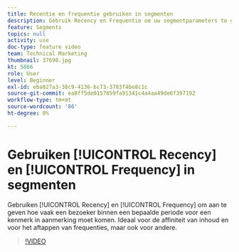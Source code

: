 ```yaml
---
title: Recentie en frequentie gebruiken in segmenten
description: Gebruik Recency en Frequentie om uw segmentparameters te geven van hoeveel keer een bezoeker binnen een bepaalde tijdsperiode voor een eigenschap moet kwalificeren. Ideaal voor de affiniteit van inhoud en voor het aftappen van frequenties, maar ook voor andere.
feature: Segments
topics: null
activity: use
doc-type: feature video
team: Technical Marketing
thumbnail: 37698.jpg
kt: 5866
role: User
level: Beginner
exl-id: eba827a3-38c9-4136-bc73-3783f4be8c1c
source-git-commit: ea8ff5de0157659fa91341c4a4aa49de6f397192
workflow-type: tm+mt
source-wordcount: '86'
ht-degree: 0%

---
```


# Gebruiken [!UICONTROL Recency] en [!UICONTROL Frequency] in segmenten

Gebruiken [!UICONTROL Recency] en [!UICONTROL Frequency] om aan te geven hoe vaak een bezoeker binnen een bepaalde periode voor een kenmerk in aanmerking moet komen. Ideaal voor de affiniteit van inhoud en voor het aftappen van frequenties, maar ook voor andere.

>[!VIDEO](https://video.tv.adobe.com/v/37698/?quality=12&learn=on)
